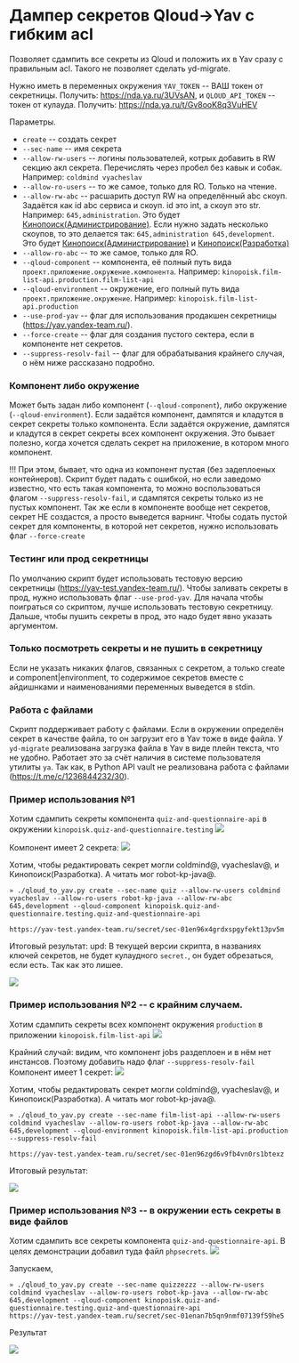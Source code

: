 # Дампер секретов Qloud->Yav с гибким acl

Позволяет сдампить все секреты из Qloud и положить их в Yav сразу с правильным acl. Такого не позволяет сделать yd-migrate.

Нужно иметь в переменных окружения `YAV_TOKEN` -- ВАШ токен от секретницы. Получить: https://nda.ya.ru/3UVsAN, и `QLOUD_API_TOKEN` -- токен от кулауда. Получить: https://nda.ya.ru/t/Gv8ooK8q3VuHEV

Параметры.

* `create` -- создать секрет
* `--sec-name` -- имя секрета
* `--allow-rw-users` -- логины пользователей, котрых добавить в RW секцию акл секрета. Перечислять через пробел без кавык и собак. Например: `coldmind vyacheslav`
* `--allow-ro-users` -- то же самое, только для RO. Только на чтение.
* `--allow-rw-abc` -- расшарить доступ RW на определённый abc скоуп. Задаётся как id abc сервиса и скоуп. id это int, а скоуп это str. Например: `645,administration`. Это будет [Кинопоиск(Администрирование)](https://abc.yandex-team.ru/services/kp/?scope=administration). Если нужно задать несколько скоупов, то это делается так: `645,administration 645,development`. Это будет [Кинопоиск(Администрирование)](https://abc.yandex-team.ru/services/kp/?scope=administration) и [Кинопоиск(Разработка)](https://abc.yandex-team.ru/services/kp/?scope=development)
* `--allow-ro-abc` -- то же самое, только для RO.
* `--qloud-component` -- компонента, её полный путь вида `проект.приложение.окружение.компонента`. Например: `kinopoisk.film-list-api.production.film-list-api`
* `--qloud-environment` -- окружение, его полный путь вида `проект.приложение.окружение`. Например: `kinopoisk.film-list-api.production`
* `--use-prod-yav` -- флаг для использования продакшен секретницы (https://yav.yandex-team.ru/).
* `--force-create` -- флаг для создания пустого сектера, если в компоненте нет секретов.
* `--suppress-resolv-fail` -- флаг для обрабатывания крайнего случая, о нём ниже рассказано подробно.

### Компонент либо окружение
Может быть задан либо компонент (`--qloud-component`), либо окружение (`--qloud-environment`).
Если задаётся компонент, дампятся и кладутся в секрет секреты только компонента.
Если задаётся окружение, дампятся и кладутся в секрет секреты всех компонент окружения. Это бывает полезно, когда хочется сделать секрет на приложение, в котором много компонент.

!!!
При этом, бывает, что одна из компонент пустая (без задеплоеных контейнеров). Скрипт будет падать с ошибкой, но если заведомо известно, что есть такая компонента, то можно воспользоваться флагом `--suppress-resolv-fail`, и сдампятся секреты только из не пустых компонент.
Так же если в компоненте вообще нет секретов, секрет НЕ создастся, а просто выведется варнинг. Чтобы содать пустой секрет для компоненты, в которой нет секретов, нужно использовать флаг `--force-create`

### Тестинг или прод секретницы
По умолчанию скрипт будет использовать тестовую версию секретницы (https://yav-test.yandex-team.ru/). Чтобы заливать секреты в прод, нужно использовать флаг `--use-prod-yav`.
Для начала чтобы поиграться со скриптом, лучше использовать тестовую секретницy. Дальше, чтобы пушить секреты в прод, это надо будет явно указать аргументом.

### Только посмотреть секреты и не пушить в секретницу
Если не указать никаких флагов, связанных с секретом, а только create и component|environment, то содержимое секретов вместе с айдишнками и наименованиями переменных выведется в stdin.

### Работа с файлами
Скрипт поддерживает работу с файлами. Если в окружении определён секрет в качестве файла, то он загрузит его в Yav тоже в виде файла. У `yd-migrate` реализована загрузка файла в Yav в виде плейн текста, что не удобно. Работает это за счёт наличия в системе пользователя утилиты `ya`. Так как, в Python API vault не реализована работа с файлами (https://t.me/c/1236844232/30).


### Пример использования №1
Хотим сдампить секреты компонентa `quiz-and-questionnaire-api` в окружении `kinopoisk.quiz-and-questionnaire.testing`
![](https://jing.yandex-team.ru/files/coldmind/2020-10-23-011954_1804x898_scrot.png)

Компонент имеет 2 секрета:
![](https://jing.yandex-team.ru/files/coldmind/2020-10-23-012017_1816x466_scrot.png)

Хотим, чтобы редактировать секрет могли coldmind@, vyacheslav@, и Кинопоиск(Разработка). А читать мог robot-kp-java@.
```
» ./qloud_to_yav.py create --sec-name quiz --allow-rw-users coldmind vyacheslav --allow-ro-users robot-kp-java --allow-rw-abc 645,development --qloud-component kinopoisk.quiz-and-questionnaire.testing.quiz-and-questionnaire-api

https://yav-test.yandex-team.ru/secret/sec-01en96x4grdxspgyfekt13pv5m
```
Итоговый результат:
upd: В текущей версии скрипта, в названиях ключей секретов, не будет кулаудного `secret.`, он будет обрезаться, если есть. Так как это лишее.

![](https://jing.yandex-team.ru/files/coldmind/2020-10-23-013015_1415x715_scrot.png)



### Пример использования №2 -- с крайним случаем.
Хотим сдампить секреты всех компонент окружения `production` в приложении `kinopoisk.film-list-api`
![](https://jing.yandex-team.ru/files/coldmind/2020-10-23-012038_1811x901_scrot.png)

Крайний случай: видим, что компонент jobs раздеплоен и в нём нет инстансов. Поэтому добавить надо флаг `--suppress-resolv-fail`
Компонент имеет 1 секрет:
![](https://jing.yandex-team.ru/files/coldmind/2020-10-23-012051_1818x407_scrot.png)

Хотим, чтобы редактировать секрет могли coldmind@, vyacheslav@, и Кинопоиск(Разработка). А читать мог robot-kp-java@.
```
» ./qloud_to_yav.py create --sec-name film-list-api --allow-rw-users coldmind vyacheslav --allow-ro-users robot-kp-java --allow-rw-abc 645,development --qloud-environment kinopoisk.film-list-api.production --suppress-resolv-fail

https://yav-test.yandex-team.ru/secret/sec-01en96zgd6v9fb4vn0rs1btexz
```

Итоговый результат:

![](https://jing.yandex-team.ru/files/coldmind/2020-10-23-013117_1413x746_scrot.png)

### Пример использования №3 -- в окружении есть секреты в виде файлов
Хотим сдампить все секреты компонента `quiz-and-questionnaire-api`.
В целях демонстрации добавил туда файл `phpsecrets`.
![](https://jing.yandex-team.ru/files/coldmind/2020-10-23-150850_1480x472_scrot.png)

Запускаем,
```
» ./qloud_to_yav.py create --sec-name quizzezzz --allow-rw-users coldmind vyacheslav --allow-ro-users robot-kp-java --allow-rw-abc 645,development --qloud-component kinopoisk.quiz-and-questionnaire.testing.quiz-and-questionnaire-api
https://yav-test.yandex-team.ru/secret/sec-01enan7b5qn9nmf07139f59he5
```

Результат

![](https://jing.yandex-team.ru/files/coldmind/2020-10-23-151017_1492x773_scrot.png)
